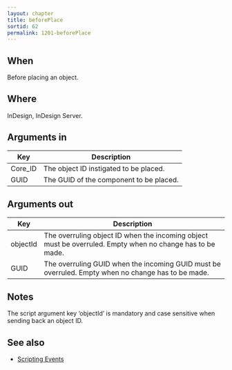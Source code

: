 ```yaml
---
layout: chapter
title: beforePlace
sortid: 62
permalink: 1201-beforePlace
---
```


## When 
Before placing an object.

## Where 
InDesign, InDesign Server.

## Arguments in 
|Key |Description|
|----|-----------|
|Core_ID |The object ID instigated to be placed.|
|GUID |The GUID of the component to be placed.|

## Arguments out 
|Key |Description|
|----|-----------|
|objectId |The overruling object ID when the incoming object must be overruled. Empty when no change has to be made.|
|GUID |The overruling GUID when the incoming GUID must be overruled. Empty when no change has to be made.|

## Notes 
The script argument key ‘objectId’ is mandatory and case sensitive when sending back an object ID.

## See also
* [Scripting Events](../../ScriptingEvents/index.md)